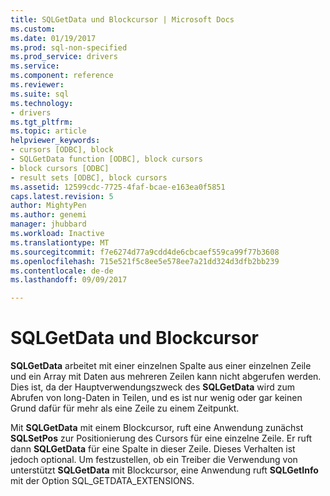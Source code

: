 ```yaml
---
title: SQLGetData und Blockcursor | Microsoft Docs
ms.custom: 
ms.date: 01/19/2017
ms.prod: sql-non-specified
ms.prod_service: drivers
ms.service: 
ms.component: reference
ms.reviewer: 
ms.suite: sql
ms.technology:
- drivers
ms.tgt_pltfrm: 
ms.topic: article
helpviewer_keywords:
- cursors [ODBC], block
- SQLGetData function [ODBC], block cursors
- block cursors [ODBC]
- result sets [ODBC], block cursors
ms.assetid: 12599cdc-7725-4faf-bcae-e163ea0f5851
caps.latest.revision: 5
author: MightyPen
ms.author: genemi
manager: jhubbard
ms.workload: Inactive
ms.translationtype: MT
ms.sourcegitcommit: f7e6274d77a9cdd4de6cbcaef559ca99f77b3608
ms.openlocfilehash: 715e521f5c8ee5e578ee7a21dd324d3dfb2bb239
ms.contentlocale: de-de
ms.lasthandoff: 09/09/2017

---
```

# <a name="sqlgetdata-and-block-cursors"></a>SQLGetData und Blockcursor
**SQLGetData** arbeitet mit einer einzelnen Spalte aus einer einzelnen Zeile und ein Array mit Daten aus mehreren Zeilen kann nicht abgerufen werden. Dies ist, da der Hauptverwendungszweck des **SQLGetData** wird zum Abrufen von long-Daten in Teilen, und es ist nur wenig oder gar keinen Grund dafür für mehr als eine Zeile zu einem Zeitpunkt.  
  
 Mit **SQLGetData** mit einem Blockcursor, ruft eine Anwendung zunächst **SQLSetPos** zur Positionierung des Cursors für eine einzelne Zeile. Er ruft dann **SQLGetData** für eine Spalte in dieser Zeile. Dieses Verhalten ist jedoch optional. Um festzustellen, ob ein Treiber die Verwendung von unterstützt **SQLGetData** mit Blockcursor, eine Anwendung ruft **SQLGetInfo** mit der Option SQL_GETDATA_EXTENSIONS.

